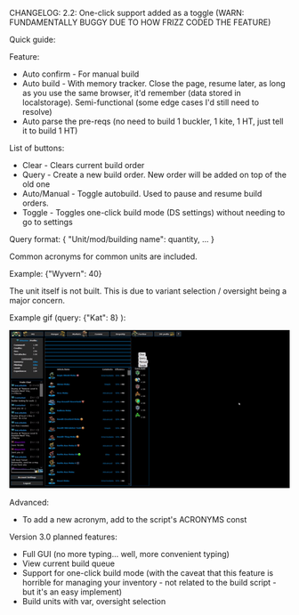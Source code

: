 CHANGELOG:
2.2: One-click support added as a toggle (WARN: FUNDAMENTALLY BUGGY DUE TO HOW FRIZZ CODED THE FEATURE)

Quick guide:

Feature:
* Auto confirm - For manual build
* Auto build - With memory tracker. Close the page, resume later, as long as you use the same browser, it'd remember (data stored in localstorage). Semi-functional (some edge cases I'd still need to resolve)
* Auto parse the pre-reqs (no need to build 1 buckler, 1 kite, 1 HT, just tell it to build 1 HT)


List of buttons:
* Clear - Clears current build order
* Query - Create a new build order. New order will be added on top of the old one
* Auto/Manual - Toggle autobuild. Used to pause and resume build orders.
* Toggle - Toggles one-click build mode (DS settings) without needing to go to settings

Query format:
{
	"Unit/mod/building name": quantity,
	...
}


Common acronyms for common units are included.

Example:
{"Wyvern": 40}

The unit itself is not built. This is due to variant selection / oversight being a major concern.

Example gif (query: {"Kat": 8} ):

![Alt Text](https://github.com/LN-24111/dropshock-scripts/blob/main/building_script/tutorial.gif)

Advanced:
* To add a new acronym, add to the script's ACRONYMS const

Version 3.0 planned features:
* Full GUI (no more typing... well, more convenient typing)
* View current build queue
* Support for one-click build mode (with the caveat that this feature is horrible for managing your inventory - not related to the build script - but it's an easy implement)
* Build units with var, oversight selection
